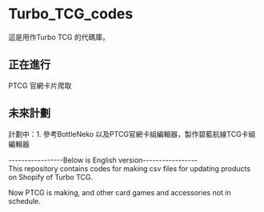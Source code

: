# Turbo_TCG_codes
這是用作Turbo TCG 的代碼庫。  
## 正在進行
PTCG 官網卡片爬取  

## 未來計劃  
計劃中：1. 參考BottleNeko 以及PTCG官網卡組編輯器，製作碧藍航線TCG卡組編輯器

-----------------Below is English version-----------------  
This repository contains codes for making csv files for updating products on Shopify of 
Turbo TCG.  

Now PTCG is making, and other card games and accessories not in schedule.